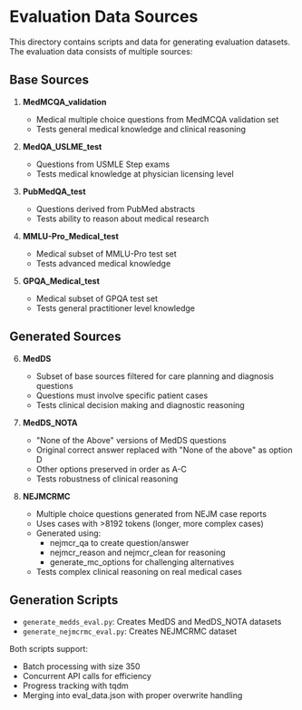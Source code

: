 # Evaluation Data Sources

This directory contains scripts and data for generating evaluation datasets. The evaluation data consists of multiple sources:

## Base Sources

1. **MedMCQA_validation**
   - Medical multiple choice questions from MedMCQA validation set
   - Tests general medical knowledge and clinical reasoning

2. **MedQA_USLME_test**
   - Questions from USMLE Step exams
   - Tests medical knowledge at physician licensing level

3. **PubMedQA_test**
   - Questions derived from PubMed abstracts
   - Tests ability to reason about medical research

4. **MMLU-Pro_Medical_test**
   - Medical subset of MMLU-Pro test set
   - Tests advanced medical knowledge

5. **GPQA_Medical_test**
   - Medical subset of GPQA test set
   - Tests general practitioner level knowledge

## Generated Sources

6. **MedDS**
   - Subset of base sources filtered for care planning and diagnosis questions
   - Questions must involve specific patient cases
   - Tests clinical decision making and diagnostic reasoning

7. **MedDS_NOTA**
   - "None of the Above" versions of MedDS questions
   - Original correct answer replaced with "None of the above" as option D
   - Other options preserved in order as A-C
   - Tests robustness of clinical reasoning

8. **NEJMCRMC**
   - Multiple choice questions generated from NEJM case reports
   - Uses cases with >8192 tokens (longer, more complex cases)
   - Generated using:
     * nejmcr_qa to create question/answer
     * nejmcr_reason and nejmcr_clean for reasoning
     * generate_mc_options for challenging alternatives
   - Tests complex clinical reasoning on real medical cases

## Generation Scripts

- `generate_medds_eval.py`: Creates MedDS and MedDS_NOTA datasets
- `generate_nejmcrmc_eval.py`: Creates NEJMCRMC dataset

Both scripts support:
- Batch processing with size 350
- Concurrent API calls for efficiency
- Progress tracking with tqdm
- Merging into eval_data.json with proper overwrite handling